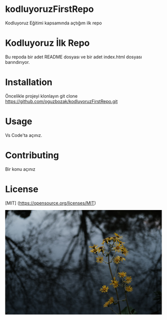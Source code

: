 # kodluyoruzFirstRepo
Kodluyoruz Eğitimi kapsamında açtığım ilk repo

# Kodluyoruz İlk Repo
Bu repoda bir adet README dosyası ve bir adet index.html dosyası barındırıyor.

# Installation
Öncelikle projeyi klonlayın
git clone https://github.com/oguzbozak/kodluyoruzFirstRepo.git

# Usage
Vs Code'ta açınız.

# Contributing
Bir konu açınız

# License
[MIT] (https://opensource.org/licenses/MIT)

![alt text](sampleimages.jpg "Logo Title Text 1")
